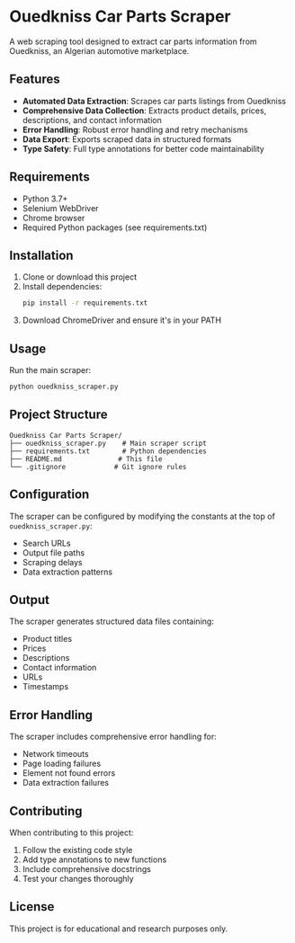 # Ouedkniss Car Parts Scraper

A web scraping tool designed to extract car parts information from Ouedkniss, an Algerian automotive marketplace.

## Features

- **Automated Data Extraction**: Scrapes car parts listings from Ouedkniss
- **Comprehensive Data Collection**: Extracts product details, prices, descriptions, and contact information
- **Error Handling**: Robust error handling and retry mechanisms
- **Data Export**: Exports scraped data in structured formats
- **Type Safety**: Full type annotations for better code maintainability

## Requirements

- Python 3.7+
- Selenium WebDriver
- Chrome browser
- Required Python packages (see requirements.txt)

## Installation

1. Clone or download this project
2. Install dependencies:
   ```bash
   pip install -r requirements.txt
   ```
3. Download ChromeDriver and ensure it's in your PATH

## Usage

Run the main scraper:
```bash
python ouedkniss_scraper.py
```

## Project Structure

```
Ouedkniss Car Parts Scraper/
├── ouedkniss_scraper.py    # Main scraper script
├── requirements.txt        # Python dependencies
├── README.md              # This file
└── .gitignore            # Git ignore rules
```

## Configuration

The scraper can be configured by modifying the constants at the top of `ouedkniss_scraper.py`:
- Search URLs
- Output file paths
- Scraping delays
- Data extraction patterns

## Output

The scraper generates structured data files containing:
- Product titles
- Prices
- Descriptions
- Contact information
- URLs
- Timestamps

## Error Handling

The scraper includes comprehensive error handling for:
- Network timeouts
- Page loading failures
- Element not found errors
- Data extraction failures

## Contributing

When contributing to this project:
1. Follow the existing code style
2. Add type annotations to new functions
3. Include comprehensive docstrings
4. Test your changes thoroughly

## License

This project is for educational and research purposes only. 